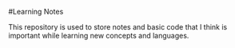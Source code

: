 #Learning Notes
 
 This repository is used to store notes and basic code that I think is important while learning new concepts and languages.
